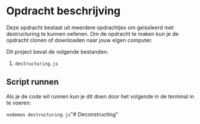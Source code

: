 # Opdracht beschrijving

Deze opdracht bestaat uit meerdere opdrachtjes om geïsoleerd met destructuring te kunnen oefenen. Om de opdracht te maken kun je de opdracht clonen of downloaden naar jouw eigen computer.

Dit project bevat de volgende bestanden:

1. `destructuring.js`

## Script runnen
Als je de code wil runnen kun je dit doen door het volgende in de terminal in te voeren:

`nodemon destructuring.js`"# Deconstructing" 
